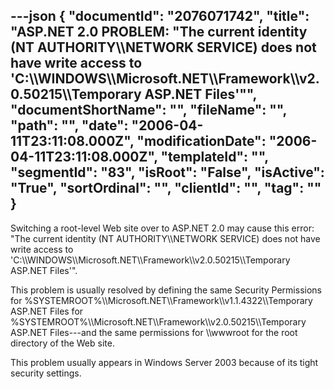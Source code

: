 ---json
{
  "documentId": "2076071742",
  "title": "ASP.NET 2.0 PROBLEM: &quot;The current identity (NT AUTHORITY&bsol;&bsol;NETWORK SERVICE) does not have write access to 'C:&bsol;&bsol;WINDOWS&bsol;&bsol;Microsoft.NET&bsol;&bsol;Framework&bsol;&bsol;v2.0.50215&bsol;&bsol;Temporary ASP.NET Files'&quot;",
  "documentShortName": "",
  "fileName": "",
  "path": "",
  "date": "2006-04-11T23:11:08.000Z",
  "modificationDate": "2006-04-11T23:11:08.000Z",
  "templateId": "",
  "segmentId": "83",
  "isRoot": "False",
  "isActive": "True",
  "sortOrdinal": "",
  "clientId": "",
  "tag": ""
}
---

Switching a root-level Web site over to ASP.NET 2.0 may cause this error: &quot;The current identity (NT AUTHORITY&bsol;&bsol;NETWORK SERVICE) does not have write access to 'C:&bsol;&bsol;WINDOWS&bsol;&bsol;Microsoft.NET&bsol;&bsol;Framework&bsol;&bsol;v2.0.50215&bsol;&bsol;Temporary ASP.NET Files'&quot;.

This problem is usually resolved by defining the same Security Permissions for %SYSTEMROOT%&bsol;&bsol;Microsoft.NET&bsol;&bsol;Framework&bsol;&bsol;v1.1.4322&bsol;&bsol;Temporary ASP.NET Files for %SYSTEMROOT%&bsol;&bsol;Microsoft.NET&bsol;&bsol;Framework&bsol;&bsol;v2.0.50215&bsol;&bsol;Temporary ASP.NET Files---and the same permissions for &bsol;&bsol;wwwroot for the root directory of the Web site.

This problem usually appears in Windows Server 2003 because of its tight security settings.
